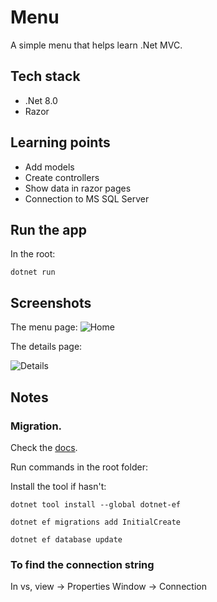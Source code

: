 # Menu
A simple menu that helps learn .Net MVC.

## Tech stack
- .Net 8.0
- Razor

## Learning points
- Add models
- Create controllers
- Show data in razor pages
- Connection to MS SQL Server


## Run the app
In the root:
```
dotnet run
```
## Screenshots
The menu page:
![Home](https://github.com/user-attachments/assets/8b008dcf-a554-42ce-94d3-ecebd87bf002)


The details page:

![Details](https://github.com/user-attachments/assets/4d43d8c0-d956-4759-b045-8d3d57ccf90f)

## Notes
### Migration. 
Check the [docs](https://learn.microsoft.com/en-us/ef/core/managing-schemas/migrations/?tabs=dotnet-core-cli#update-the-database).

Run commands in the root folder:

Install the tool if hasn't:
```
dotnet tool install --global dotnet-ef
```
```
dotnet ef migrations add InitialCreate
```
```
dotnet ef database update
```
### To find the connection string
In vs, view -> Properties Window -> Connection
